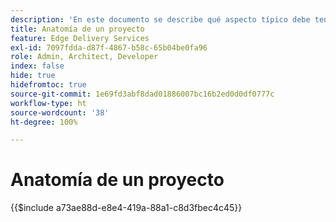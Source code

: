 ```yaml
---
description: 'En este documento se describe qué aspecto típico debe tener un proyecto desde el punto de vista del código. Antes de leer este documento, familiarícese con el documento Introducción: Tutorial para desarrolladores.'
title: Anatomía de un proyecto
feature: Edge Delivery Services
exl-id: 7097fdda-d87f-4867-b58c-65b04be0fa96
role: Admin, Architect, Developer
index: false
hide: true
hidefromtoc: true
source-git-commit: 1e69fd3abf8dad01886007bc16b2ed0d0df0777c
workflow-type: ht
source-wordcount: '38'
ht-degree: 100%

---
```


# Anatomía de un proyecto

{{$include a73ae88d-e8e4-419a-88a1-c8d3fbec4c45}}

